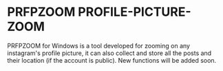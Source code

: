 # PRFPZOOM PROFILE-PICTURE-ZOOM
PRFPZOOM for Windows is a tool developed for zooming on any instagram's profile picture, it can also collect and store all the posts and their location (if the account is public). New functions will be added soon.

